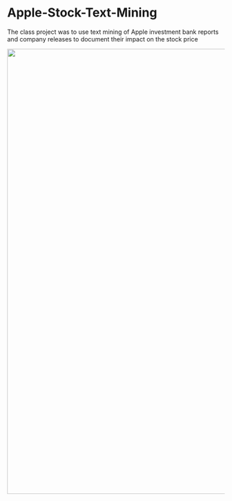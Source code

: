 # Apple-Stock-Text-Mining
The class project was to use text mining of Apple investment bank reports and company releases to document their impact on the stock price


<img width="1032" src="https://github.com/Twabeeric/Apple-Stock-Text-Mining/blob/master/AAPL.csv">


